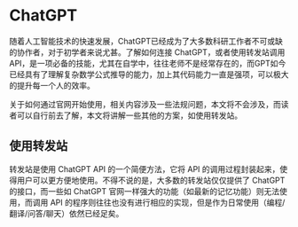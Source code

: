 # ChatGPT

随着人工智能技术的快速发展，ChatGPT已经成为了大多数科研工作者不可或缺的协作者，对于初学者来说尤甚。了解如何连接 ChatGPT，或者使用转发站调用 API，是一项必备的技能，尤其在自学中，往往老师不是经常存在的，而GPT如今已经具有了理解复杂数学公式推导的能力，加上其代码能力一直是强项，可以极大的提升每一个人的效率。

关于如何通过官网开始使用，相关内容涉及一些法规问题，本文将不会涉及，而读者可以自行前去了解，本文将讲解一些其他的方案，如使用转发站。

## 使用转发站

转发站是使用 ChatGPT API 的一个简便方法，它将 API 的调用过程封装起来，使得用户可以更方便地使用。不得不说的是，大多数的转发站仅仅提供了 ChatGPT 的接口，而一些如 ChatGPT 官网一样强大的功能（如最新的记忆功能）则无法使用，而调用 API 的程序则往往也没有进行相应的实现，但是作为日常使用（编程/翻译/问答/聊天）依然已经足矣。

